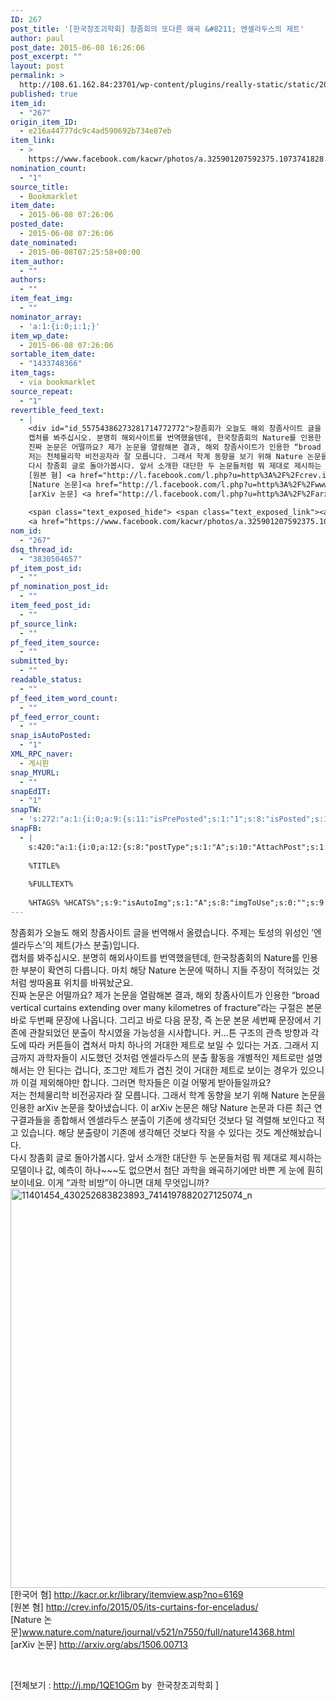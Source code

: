 ```yaml
---
ID: 267
post_title: '[한국창조괴학회] 창좀회의 또다른 왜곡 &#8211; 엔셀라두스의 제트'
author: paul
post_date: 2015-06-08 16:26:06
post_excerpt: ""
layout: post
permalink: >
  http://108.61.162.84:23701/wp-content/plugins/really-static/static/2015/06/%ed%95%9c%ea%b5%ad%ec%b0%bd%ec%a1%b0%ea%b4%b4%ed%95%99%ed%9a%8c-%ec%b0%bd%ec%a2%80%ed%9a%8c%ec%9d%98-%eb%98%90%eb%8b%a4%eb%a5%b8-%ec%99%9c%ea%b3%a1-%ec%97%94%ec%85%80%eb%9d%bc%eb%91%90%ec%8a%a4/
published: true
item_id:
  - "267"
origin_item_ID:
  - e216a44777dc9c4ad590692b734e87eb
item_link:
  - >
    https://www.facebook.com/kacwr/photos/a.325901207592375.1073741828.325882087594287/430252683823893/?type=1
nomination_count:
  - "1"
source_title:
  - Bookmarklet
item_date:
  - 2015-06-08 07:26:06
posted_date:
  - 2015-06-08 07:26:06
date_nominated:
  - 2015-06-08T07:25:58+00:00
item_author:
  - ""
authors:
  - ""
item_feat_img:
  - ""
nominator_array:
  - 'a:1:{i:0;i:1;}'
item_wp_date:
  - 2015-06-08 07:26:06
sortable_item_date:
  - "1433748366"
item_tags:
  - via bookmarklet
source_repeat:
  - "1"
revertible_feed_text:
  - |
    <div id="id_55754386273281714772772">창좀회가 오늘도 해외 창좀사이트 글을 번역해서 올렸습니다. 주제는 토성의 위성인 '엔셀라두스'의 제트(가스 분출)입니다.
    캡처를 봐주십시오. 분명히 해외사이트를 번역했을텐데, 한국창좀회의 Nature를 인용한 부분이 확연히 다릅니다. 마치 해당 Nature 논문에 떡하니 지들 주장이 적혀있는 것처럼 쌍따옴표 위치를 바꿔놨군요.
    진짜 논문은 어떨까요? 제가 논문을 열람해본 결과, 해외 창좀사이트가 인용한 “broad vertical curtains extending over many kilometres of fracture”라는 구절은 본문 바로 두번째 문장에 나옵니다. 그리고 바로 다음 문장, 즉 논문 본문 세번째 문장에서 기존에 관찰되었던 분출이 착시였을 가능성을 시사합니다. 커<span class="text_exposed_hide">...</span><span class="text_exposed_show"><span class="text_exposed_show">튼 구조의 관측 방향과 각도에 따라 커튼들이 겹쳐서 마치 하나의 거대한 제트로 보일 수 있다는 거죠. 그래서 지금까지 과학자들이 시도했던 것처럼 엔셀라두스의 분출 활동을 개별적인 제트로만 설명해서는 안 된다는 겁니다, 조그만 제트가 겹친 것이 거대한 제트로 보이는 경우가 있으니까 이걸 제외해야만 합니다. 그러면 학자들은 이걸 어떻게 받아들일까요?
    저는 천체물리학 비전공자라 잘 모릅니다. 그래서 학계 동향을 보기 위해 Nature 논문을 인용한 arXiv 논문을 찾아냈습니다. 이 arXiv 논문은 해당 Nature 논문과 다른 최근 연구결과들을 종합해서 엔셀라두스 분출이 기존에 생각되던 것보다 덜 격렬해 보인다고 적고 있습니다. 해당 분출량이 기존에 생각해던 것보다 작을 수 있다는 것도 계산해놨습니다.
    다시 창좀회 글로 돌아가봅시다. 앞서 소개한 대단한 두 논문들처럼 뭐 제대로 제시하는 모델이나 값, 예측이 하나~~~도 없으면서 첨단 과학을 왜곡하기에만 바쁜 게 눈에 훤히 보이네요. 이게 "과학 비방"이 아니면 대체 무엇입니까?</span></span>[한국어 혐] <a href="http://l.facebook.com/l.php?u=http%3A%2F%2Fkacr.or.kr%2Flibrary%2Fitemview.asp%3Fno%3D6169&amp;h=RAQGpw8-R&amp;enc=AZMi1P-VV9G9Jp34BAltCamm7lvwnEeU6Blu__xatIB7x_vwZyc6AoV2u4-N0TfuT_7J1VjPwGNpkTnJJtTGOOCGTJSpad8NFTFYna8mt0QaULDmKwtICy6s0NrR8v_1y_uXxtFqi9rclqg6AfVh1ZKX&amp;s=1" target="_blank" rel="nofollow nofollow">http://kacr.or.kr/library/<wbr />itemview.asp?no=6169</a>
    [원본 혐] <a href="http://l.facebook.com/l.php?u=http%3A%2F%2Fcrev.info%2F2015%2F05%2Fits-curtains-for-enceladus%2F&amp;h=4AQHkLHHr&amp;enc=AZMvfXFJ14lPuizXDtQMqRvwwLohCf_4qHp3JEzVXd8-CwONyhayzw20dkoVdaJv0nOS2W6UURz3kj-Ptqvce4th3xaRRMldNGN8k8uViAKjhqsMNmvoysZG4sqsc8qNQemQpzyEwTV9rWiFQqDDPJFe&amp;s=1" target="_blank" rel="nofollow nofollow">http://crev.info/2015/05/<wbr />its-curtains-for-enceladus/</a>
    [Nature 논문]<a href="http://l.facebook.com/l.php?u=http%3A%2F%2Fwww.nature.com%2Fnature%2Fjournal%2Fv521%2Fn7550%2Ffull%2Fnature14368.html&amp;h=lAQHT16s_&amp;enc=AZMcklqAzS0kHpZnd1IX2fHc81AuljP9kuliZTTxrkkLvBnGo0qH8B6ySofbMUO0OvWpX76sQui9_Si5xmrFPsdLQ4t5ml7bGKvcUcezlF9m8q5aG9qhGFZLokuUEhmtQmfFWdfyx8vTD3DS7-gHUdCz&amp;s=1" target="_blank" rel="nofollow nofollow">www.nature.com/nature/<wbr />journal/v521/n7550/full/<wbr />nature14368.html</a>
    [arXiv 논문] <a href="http://l.facebook.com/l.php?u=http%3A%2F%2Farxiv.org%2Fabs%2F1506.00713&amp;h=HAQEcWln5&amp;enc=AZOO7jWS1BZLY7DY8qCgMoHnhfVBVYii6XaGTatTr26LXHrDp1lYiKyOag7uKQgXT0UiKtF8iLp8pGfsQZubL3jmYeGEKIPBRuqQAETFs0qIpXXQZ6xHxc7j4EWZFHQ5j92yP6Y5UzQagVyb77b4-GMS&amp;s=1" target="_blank" rel="nofollow nofollow">http://arxiv.org/abs/<wbr />1506.00713</a>
    
    <span class="text_exposed_hide"> <span class="text_exposed_link"><a class="see_more_link" href="#" data-ft="{&quot;tn&quot;:&quot;e&quot;}">See More</a></span></span></div>
    <a href="https://www.facebook.com/kacwr/photos/a.325901207592375.1073741828.325882087594287/430252683823893/?type=1">한국창조괴학회 - Timeline Photos</a>.
nom_id:
  - "267"
dsq_thread_id:
  - "3830504657"
pf_item_post_id:
  - ""
pf_nomination_post_id:
  - ""
item_feed_post_id:
  - ""
pf_source_link:
  - ""
pf_feed_item_source:
  - ""
submitted_by:
  - ""
readable_status:
  - ""
pf_feed_item_word_count:
  - ""
pf_feed_error_count:
  - ""
snap_isAutoPosted:
  - "1"
XML_RPC_naver:
  - 게시판
snap_MYURL:
  - ""
snapEdIT:
  - "1"
snapTW:
  - 's:272:"a:1:{i:0;a:9:{s:11:"isPrePosted";s:1:"1";s:8:"isPosted";s:1:"1";s:4:"pgID";s:18:"608036422923259905";s:5:"pDate";s:19:"2015-06-08 22:22:35";s:4:"doTW";s:1:"1";s:10:"SNAPformat";s:16:"%TITLE% - %SURL%";s:8:"attchImg";s:1:"1";s:9:"isAutoImg";s:1:"A";s:8:"imgToUse";s:0:"";}}";'
snapFB:
  - |
    s:420:"a:1:{i:0;a:12:{s:8:"postType";s:1:"A";s:10:"AttachPost";s:1:"2";s:10:"SNAPformat";s:82:"#폴아저씨의창조과학이야기
    
    %TITLE% 
    
    %FULLTEXT%
    
    %HTAGS% %HCATS%";s:9:"isAutoImg";s:1:"A";s:8:"imgToUse";s:0:"";s:9:"isAutoURL";s:1:"A";s:8:"urlToUse";s:0:"";s:4:"doFB";i:0;s:11:"isPrePosted";s:1:"1";s:8:"isPosted";s:1:"1";s:4:"pgID";s:31:"794323357332113_796411733789942";s:5:"pDate";s:19:"2015-06-09 13:42:56";}}";
---
```

<div id="id_55754386273281714772772">창좀회가 오늘도 해외 창좀사이트 글을 번역해서 올렸습니다. 주제는 토성의 위성인 ’엔셀라두스’의 제트(가스 분출)입니다.<br />
캡처를 봐주십시오. 분명히 해외사이트를 번역했을텐데, 한국창좀회의 Nature를 인용한 부분이 확연히 다릅니다. 마치 해당 Nature 논문에 떡하니 지들 주장이 적혀있는 것처럼 쌍따옴표 위치를 바꿔놨군요.<br />
진짜 논문은 어떨까요? 제가 논문을 열람해본 결과, 해외 창좀사이트가 인용한 “broad vertical curtains extending over many kilometres of fracture”라는 구절은 본문 바로 두번째 문장에 나옵니다. 그리고 바로 다음 문장, 즉 논문 본문 세번째 문장에서 기존에 관찰되었던 분출이 착시였을 가능성을 시사합니다. 커<span class="text_exposed_hide">…</span><span class="text_exposed_show"><span class="text_exposed_show">튼 구조의 관측 방향과 각도에 따라 커튼들이 겹쳐서 마치 하나의 거대한 제트로 보일 수 있다는 거죠. 그래서 지금까지 과학자들이 시도했던 것처럼 엔셀라두스의 분출 활동을 개별적인 제트로만 설명해서는 안 된다는 겁니다, 조그만 제트가 겹친 것이 거대한 제트로 보이는 경우가 있으니까 이걸 제외해야만 합니다. 그러면 학자들은 이걸 어떻게 받아들일까요?</span></span><span class="text_exposed_show"><span class="text_exposed_show"><br />
저는 천체물리학 비전공자라 잘 모릅니다. 그래서 학계 동향을 보기 위해 Nature 논문을 인용한 arXiv 논문을 찾아냈습니다. 이 arXiv 논문은 해당 Nature 논문과 다른 최근 연구결과들을 종합해서 엔셀라두스 분출이 기존에 생각되던 것보다 덜 격렬해 보인다고 적고 있습니다. 해당 분출량이 기존에 생각해던 것보다 작을 수 있다는 것도 계산해놨습니다.<br />
다시 창좀회 글로 돌아가봅시다. 앞서 소개한 대단한 두 논문들처럼 뭐 제대로 제시하는 모델이나 값, 예측이 하나~~~도 없으면서 첨단 과학을 왜곡하기에만 바쁜 게 눈에 훤히 보이네요. 이게 ”과학 비방”이 아니면 대체 무엇입니까?</span></span></div>
<div></div>
<div><a href="http://paul.skepti.es/wp-content/uploads/2015/06/11401454_430252683823893_7414197882027125074_n.png"><img class="alignnone  wp-image-270" src="http://paul.skepti.es/wp-content/uploads/2015/06/11401454_430252683823893_7414197882027125074_n-300x244.png" alt="11401454_430252683823893_7414197882027125074_n" width="787" height="639" /></a></div>
<div></div>
<div>[한국어 혐] <a href="http://l.facebook.com/l.php?u=http%3A%2F%2Fkacr.or.kr%2Flibrary%2Fitemview.asp%3Fno%3D6169&amp;h=RAQGpw8-R&amp;enc=AZMi1P-VV9G9Jp34BAltCamm7lvwnEeU6Blu__xatIB7x_vwZyc6AoV2u4-N0TfuT_7J1VjPwGNpkTnJJtTGOOCGTJSpad8NFTFYna8mt0QaULDmKwtICy6s0NrR8v_1y_uXxtFqi9rclqg6AfVh1ZKX&amp;s=1" target="_blank" rel="nofollow nofollow">http://kacr.or.kr/library/itemview.asp?no=6169</a><br />
[원본 혐] <a href="http://l.facebook.com/l.php?u=http%3A%2F%2Fcrev.info%2F2015%2F05%2Fits-curtains-for-enceladus%2F&amp;h=4AQHkLHHr&amp;enc=AZMvfXFJ14lPuizXDtQMqRvwwLohCf_4qHp3JEzVXd8-CwONyhayzw20dkoVdaJv0nOS2W6UURz3kj-Ptqvce4th3xaRRMldNGN8k8uViAKjhqsMNmvoysZG4sqsc8qNQemQpzyEwTV9rWiFQqDDPJFe&amp;s=1" target="_blank" rel="nofollow nofollow">http://crev.info/2015/05/its-curtains-for-enceladus/</a><br />
[Nature 논문]<a href="http://l.facebook.com/l.php?u=http%3A%2F%2Fwww.nature.com%2Fnature%2Fjournal%2Fv521%2Fn7550%2Ffull%2Fnature14368.html&amp;h=lAQHT16s_&amp;enc=AZMcklqAzS0kHpZnd1IX2fHc81AuljP9kuliZTTxrkkLvBnGo0qH8B6ySofbMUO0OvWpX76sQui9_Si5xmrFPsdLQ4t5ml7bGKvcUcezlF9m8q5aG9qhGFZLokuUEhmtQmfFWdfyx8vTD3DS7-gHUdCz&amp;s=1" target="_blank" rel="nofollow nofollow">www.nature.com/nature/journal/v521/n7550/full/nature14368.html</a><br />
[arXiv 논문] <a href="http://l.facebook.com/l.php?u=http%3A%2F%2Farxiv.org%2Fabs%2F1506.00713&amp;h=HAQEcWln5&amp;enc=AZOO7jWS1BZLY7DY8qCgMoHnhfVBVYii6XaGTatTr26LXHrDp1lYiKyOag7uKQgXT0UiKtF8iLp8pGfsQZubL3jmYeGEKIPBRuqQAETFs0qIpXXQZ6xHxc7j4EWZFHQ5j92yP6Y5UzQagVyb77b4-GMS&amp;s=1" target="_blank" rel="nofollow nofollow">http://arxiv.org/abs/1506.00713</a></div>
<p>&nbsp;</p>
<p>[전체보기 : <a href="http://j.mp/1QE1OGm">http://j.mp/1QE1OGm</a> by  한국창조괴학회 ]</p>
<p>&nbsp;</p>
